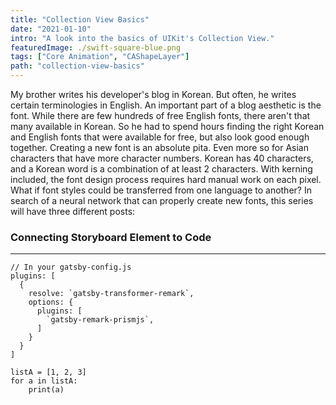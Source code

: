 ```yaml
---
title: "Collection View Basics"
date: "2021-01-10"
intro: "A look into the basics of UIKit's Collection View."
featuredImage: ./swift-square-blue.png
tags: ["Core Animation", "CAShapeLayer"]
path: "collection-view-basics"
---
```

My brother writes his developer's blog in Korean. But often, he writes certain terminologies in English. An important part of a blog aesthetic is the font. While there are few hundreds of free English fonts, there aren't that many available in Korean. So he had to spend hours finding the right Korean and English fonts that were available for free, but also look good enough together.
Creating a new font is an absolute pita. Even more so for Asian characters that have more character numbers. Korean has 40 characters, and a Korean word is a combination of at least 2 characters. With kerning included, the font design process requires hard manual work on each pixel.
What if font styles could be transferred from one language to another? In search of a neural network that can properly create new fonts, this series will have three different posts:


### Connecting Storyboard Element to Code
---

```javascript{numberLines: true}
// In your gatsby-config.js
plugins: [
  {
    resolve: `gatsby-transformer-remark`,
    options: {
      plugins: [
        `gatsby-remark-prismjs`,
      ]
    }
  }
]
```

```python{numberLines: true}
listA = [1, 2, 3]
for a in listA:
    print(a)
```

<!-- ![Flowi](./flowi_big.png) -->